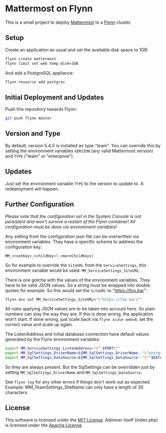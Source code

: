 Mattermost on Flynn
===================

This is a small project to deploy [Mattermost](https://mattermost.com/) to
a [Flynn](http://flynn.io/) cluster.

## Setup

Create an application as usual and set the available disk space to 1GB:

```bash
flynn create mattermost
flynn limit set web temp_disk=1GB
```

And add a PostgreSQL appliance: 

```bash
flynn resource add postgres
```

## Initial Deployment and Updates

Push this repository towards Flynn:

```bash
git push flynn master
```

## Version and Type

By default, version 5.4.0 is installed as type "team". You can override this by setting the environment variables `VERSION` (any valid Mattermost version) and `TYPE` ("team" or "enterprise").

## Updates

Just set the environment variable `TYPE` to the version to update to. A redeployment will happen.

## Further Configuration

*Please note that the configuration set in the System Console is not persistent and won't survive a restart of the Flynn container! All configuration must be done via environment variables!*

Any setting from the configuration json file can be overwritten via environment variables. They have a specific scheme to address the configuration key:

`MM_<rootKey>_<childKey>(_<moreChildKeys)`

So for example to override the `SiteURL` from the `ServiceSettings`, this environment variable would be used: `MM_ServiceSettings_SiteURL`.

There is one gotcha with the values of the environment variables. They have to be valid JSON values. So a string must be wrapped into double quotes for example.
So this would set the `SiteURL` to "https://foo.bar":

```bash
flynn env set MM_ServiceSettings_SiteURL="\"https://foo.bar\""
```

All rules applying JSON values are to be taken into account here. So plain numbers can stay the way they are.
If this is done wrong, the application won't start. If done wrong, just scale back via `flynn scale web=0`, set
the correct value and scale up again.

The ListenAddress and initial database connection have default values generated by the Flynn environment variables:

```bash
export MM_ServiceSettings_ListenAddress="\":$PORT\""
export MM_SqlSettings_DriverName=${MM_SqlSettings_DriverName:-"\"postgres\""}
export MM_SqlSettings_DataSource=${MM_SqlSettings_DataSource:-"\""$DATABASE_URL?sslmode=disable&connect_timeout=10"\""}
```

So they are always present. But the SqlSettings can be overridden just by setting `MM_SqlSettings_DriverName` and `MM_SqlSettings_DataSource`.

See `flynn log` for any other errors if things don't work out as expected. Example: MM_TeamSettings_SiteName can only have a length of 30 characters.

## License

This software is licensed under the
[MIT License](https://opensource.org/licenses/MIT). Adminer itself (index.php)
is licensed under the
[Apache License](https://www.apache.org/licenses/LICENSE-2.0.html).
